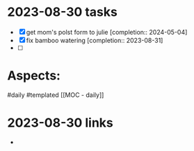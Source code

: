 
# 2023-08-30 tasks

- [x] get mom's polst form to julie  [completion:: 2024-05-04]
- [x] fix bamboo watering  [completion:: 2023-08-31]
- [ ] 

# Aspects:
#daily #templated
[[MOC - daily]]

# 2023-08-30 links
- 


